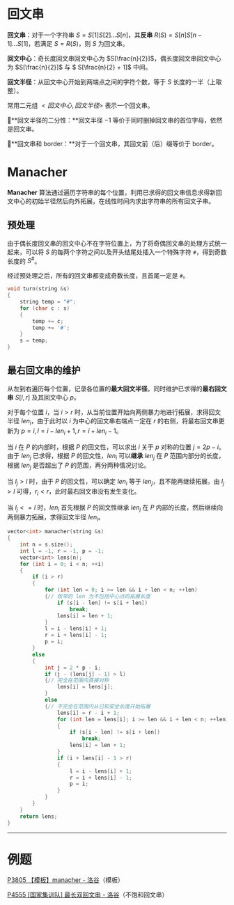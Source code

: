 # 回文串

**回文串**：对于一个字符串 $S = S[1]S[2]...S[n]$，其**反串** $R(S) = S[n]S[n-1]...S[1]$，若满足 $S = R(S)$，则 $S$ 为回文串。

**回文中心**：奇长度回文串回文中心为 $S[\frac{n}{2}]$，偶长度回文串回文中心为 $S[\frac{n}{2}]$ 与 $ S[\frac{n}{2} + 1]$ 中间。

**回文半径**：从回文中心开始到两端点之间的字符个数，等于 $S$ 长度的一半（上取整）。

常用二元组 $<回文中心, 回文半径>$ 表示一个回文串。

🧩**回文半径的二分性：**回文半径 $-1$ 等价于同时删掉回文串的首位字母，依然是回文串。

🧩**回文串和 border：**对于一个回文串，其回文前（后）缀等价于 border。

# Manacher

**Manacher** 算法通过遍历字符串的每个位置，利用已求得的回文串信息求得新回文中心的初始半径然后向外拓展，在线性时间内求出字符串的所有回文子串。

## 预处理

由于偶长度回文串的回文中心不在字符位置上，为了将奇偶回文串的处理方式统一起来，可以将 $S$ 的每两个字符之间以及开头结尾处插入一个特殊字符 `#`，得到奇数长度的 $S^{\#}$。

经过预处理之后，所有的回文串都变成奇数长度，且首尾一定是 `#`。

```c++
void turn(string &s)
{
	string temp = "#";
	for (char c : s)
	{
		temp += c;
		temp += '#';
	}
	s = temp;
}
```

## 最右回文串的维护

从左到右遍历每个位置，记录各位置的**最大回文半径**，同时维护已求得的**最右回文串** $S[l, r]$ 及其回文中心 $p$。

对于每个位置 $i$，当 $i > r$ 时，从当前位置开始向两侧暴力地进行拓展，求得回文半径 $len_i$，由于此时以 $i$ 为中心的回文串右端点一定在 $r$ 的右侧，将最右回文串更新为 $p = i, l = i - len_i + 1, r = i + len_i - 1$。

当 $i$ 在 $P$ 的内部时，根据 $P$ 的回文性，可以求出 $i$ 关于 $p$ 对称的位置 $j = 2p - i$。由于 $len_j$ 已求得，根据 $P$ 的回文性，$len_i$ 可以**继承** $len_j$ 在 $P$ 范围内部分的长度，根据 $len_j$ 是否超出了 $P$ 的范围，再分两种情况讨论。

当 $l_j > l$ 时，由于 $P$ 的回文性，可以确定 $len_i$ 等于 $len_j$，且不能再继续拓展。由 $l_j > l$ 可得，$r_i < r$，此时最右回文串没有发生变化。

当 $l_j <= l$ 时，$len_i$ 首先根据 $P$ 的回文性继承 $len_j$ 在 $P$ 内部的长度，然后继续向两侧暴力拓展，求得回文半径 $len_i$。

```c++
vector<int> manacher(string &s)
{
	int n = s.size();
	int l = -1, r = -1, p = -1;
	vector<int> lens(n);
	for (int i = 0; i < n; ++i)
	{
		if (i > r)
		{
			for (int len = 0; i >= len && i + len < n; ++len)
			{// 枚举的 len 为不包括中心点的拓展长度
				if (s[i - len] != s[i + len])
					break;
				lens[i] = len + 1;
			}
			l = i - lens[i] + 1;
			r = i + lens[i] - 1;
			p = i;
		}
		else
		{
			int j = 2 * p - i;
			if (j - (lens[j] - 1) > l)
			{// 完全在范围内直接对称
				lens[i] = lens[j];
			}
			else
			{// 不完全在范围内从已知安全长度开始拓展
				lens[i] = r - i + 1;
				for (int len = lens[i]; i >= len && i + len < n; ++len)
				{
					if (s[i - len] != s[i + len])
						break;
					lens[i] = len + 1;
				}
				if (i + lens[i] - 1 > r)
				{
					l = i - lens[i] + 1;
					r = i + lens[i] - 1;
					p = i;
				}
			}
		}
	}
	return lens;
}
```

---

# 例题

[P3805 【模板】manacher - 洛谷](https://www.luogu.com.cn/problem/P3805)（模板）

[P4555 [国家集训队] 最长双回文串 - 洛谷](https://www.luogu.com.cn/problem/P4555)（不饱和回文串）

